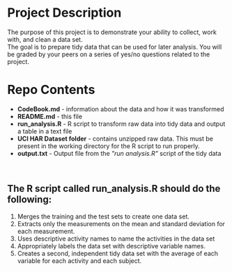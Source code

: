 # Project Description 
The purpose of this project is to demonstrate your ability to collect, work with, and clean a data set. <br>
The goal is to prepare tidy data that can be used for later analysis. You will be graded by your peers on a series of yes/no questions related to the project.
<br> 

# Repo Contents

<ul>
<li><b>CodeBook.md</b> - information about the data and how it was transformed</li>
<li><b>README.md</b> - this file </li>
<li><b>run_analysis.R</b> - R script to transform raw data into tidy data and output a table in a text file </li>
<li><b>UCI HAR Dataset folder</b> - contains unzipped raw data. This must be present in the working directory for the R script to run properly. </li>
<li><b>output.txt</b> - Output file from the <i>"run analysis.R"</i> script of the tidy data</li>
</ul>

<br>

## The R script called run_analysis.R should do the following:

<ol>
<li>Merges the training and the test sets to create one data set. </li>
<li>Extracts only the measurements on the mean and standard deviation for each measurement. </li>
<li>Uses descriptive activity names to name the activities in the data set </li>
<li>Appropriately labels the data set with descriptive variable names. </li>
<li>Creates a second, independent tidy data set with the average of each variable for each activity and each subject.</li>
</ol>

<br>




